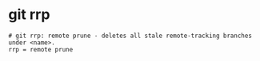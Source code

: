 # git rrp

```gitconfig
# git rrp: remote prune - deletes all stale remote-tracking branches under <name>.
rrp = remote prune
```